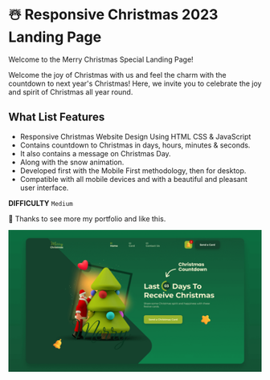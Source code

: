 # ☃️ Responsive Christmas 2023 Landing Page

Welcome to the Merry Christmas Special Landing Page!

Welcome the joy of Christmas with us and feel the charm with the countdown to next year's Christmas! Here, we invite you to celebrate the joy and spirit of Christmas all year round.

## What List Features
- Responsive Christmas Website Design Using HTML CSS & JavaScript
- Contains countdown to Christmas in days, hours, minutes & seconds.
- It also contains a message on Christmas Day.
- Along with the snow animation.
- Developed first with the Mobile First methodology, then for desktop.
- Compatible with all mobile devices and with a beautiful and pleasant user interface.

<b>DIFFICULTY</b>
`Medium`

💙 Thanks to see more my portfolio and like this.

![preview img](/preview.png)
